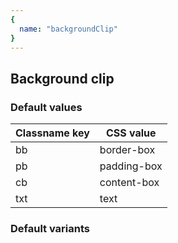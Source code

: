 ```yaml
---
{
  name: "backgroundClip"
}
---
```


## Background clip

### Default values
<!-- defaults.values.start -->
|Classname key|CSS value  |
|-------------|-----------|
|bb           |border-box |
|pb           |padding-box|
|cb           |content-box|
|txt          |text       |

<!-- defaults.values.end -->


### Default variants
<!-- defaults.variants.start -->

<!-- defaults.variants.end -->
